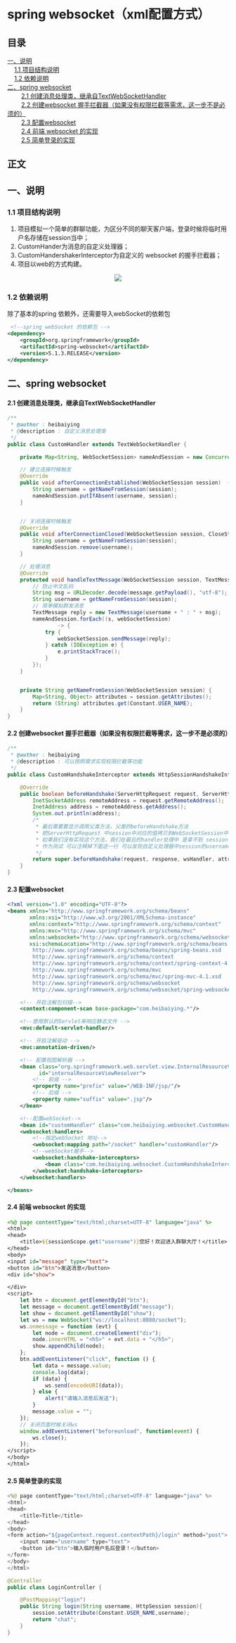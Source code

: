 # spring websocket（xml配置方式）
## 目录<br/>
<a href="#一说明">一、说明</a><br/>
&nbsp;&nbsp;&nbsp;&nbsp;<a href="#11-项目结构说明">1.1 项目结构说明</a><br/>
&nbsp;&nbsp;&nbsp;&nbsp;<a href="#12-依赖说明">1.2 依赖说明</a><br/>
<a href="#二spring-websocket">二、spring websocket</a><br/>
&nbsp;&nbsp;&nbsp;&nbsp;&nbsp;&nbsp;&nbsp;&nbsp;<a href="#21-创建消息处理类继承自TextWebSocketHandler">2.1 创建消息处理类，继承自TextWebSocketHandler</a><br/>
&nbsp;&nbsp;&nbsp;&nbsp;&nbsp;&nbsp;&nbsp;&nbsp;<a href="#22-创建websocket-握手拦截器如果没有权限拦截等需求这一步不是必须的">2.2 创建websocket 握手拦截器（如果没有权限拦截等需求，这一步不是必须的）</a><br/>
&nbsp;&nbsp;&nbsp;&nbsp;&nbsp;&nbsp;&nbsp;&nbsp;<a href="#23-配置websocket">2.3 配置websocket</a><br/>
&nbsp;&nbsp;&nbsp;&nbsp;&nbsp;&nbsp;&nbsp;&nbsp;<a href="#24-前端-websocket-的实现">2.4 前端 websocket 的实现</a><br/>
&nbsp;&nbsp;&nbsp;&nbsp;&nbsp;&nbsp;&nbsp;&nbsp;<a href="#25-简单登录的实现">2.5 简单登录的实现</a><br/>
## 正文<br/>


## 一、说明

### 1.1 项目结构说明

1. 项目模拟一个简单的群聊功能，为区分不同的聊天客户端，登录时候将临时用户名存储在session当中；
2. CustomHander为消息的自定义处理器；
3. CustomHandershakerInterceptor为自定义的 websocket 的握手拦截器；
4. 项目以web的方式构建。

<div align="center"> <img src="https://github.com/heibaiying/spring-samples-for-all/blob/master/pictures/spring-websocket.png"/> </div>



### 1.2 依赖说明

除了基本的spring 依赖外，还需要导入webSocket的依赖包

```xml
 <!--spring webSocket 的依赖包 -->
<dependency>
    <groupId>org.springframework</groupId>
    <artifactId>spring-websocket</artifactId>
    <version>5.1.3.RELEASE</version>
</dependency>
```



## 二、spring websocket

#### 2.1 创建消息处理类，继承自TextWebSocketHandler

```java
/**
 * @author : heibaiying
 * @description : 自定义消息处理类
 */
public class CustomHandler extends TextWebSocketHandler {

    private Map<String, WebSocketSession> nameAndSession = new ConcurrentHashMap<>();

    // 建立连接时候触发
    @Override
    public void afterConnectionEstablished(WebSocketSession session)  {
        String username = getNameFromSession(session);
        nameAndSession.putIfAbsent(username, session);
    }


    // 关闭连接时候触发
    @Override
    public void afterConnectionClosed(WebSocketSession session, CloseStatus status) {
        String username = getNameFromSession(session);
        nameAndSession.remove(username);
    }

    // 处理消息
    @Override
    protected void handleTextMessage(WebSocketSession session, TextMessage message) throws Exception {
        // 防止中文乱码
        String msg = URLDecoder.decode(message.getPayload(), "utf-8");
        String username = getNameFromSession(session);
        // 简单模拟群发消息
        TextMessage reply = new TextMessage(username + " : " + msg);
        nameAndSession.forEach((s, webSocketSession)
                -> {
            try {
                webSocketSession.sendMessage(reply);
            } catch (IOException e) {
                e.printStackTrace();
            }
        });
    }


    private String getNameFromSession(WebSocketSession session) {
        Map<String, Object> attributes = session.getAttributes();
        return (String) attributes.get(Constant.USER_NAME);
    }
}

```

#### 2.2 创建websocket 握手拦截器（如果没有权限拦截等需求，这一步不是必须的）

```java
/**
 * @author : heibaiying
 * @description : 可以按照需求实现权限拦截等功能
 */
public class CustomHandshakeInterceptor extends HttpSessionHandshakeInterceptor {

    @Override
    public boolean beforeHandshake(ServerHttpRequest request, ServerHttpResponse response, WebSocketHandler wsHandler, Map<String, Object> attributes) throws Exception {
        InetSocketAddress remoteAddress = request.getRemoteAddress();
        InetAddress address = remoteAddress.getAddress();
        System.out.println(address);
        /*
         * 最后需要要显示调用父类方法，父类的beforeHandshake方法
         * 把ServerHttpRequest 中session中对应的值拷贝到WebSocketSession中。
         * 如果我们没有实现这个方法，我们在最后的handler处理中 是拿不到 session中的值
         * 作为测试 可以注释掉下面这一行 可以发现自定义处理器中session的username总是为空
         */
        return super.beforeHandshake(request, response, wsHandler, attributes);
    }
}
```

#### 2.3 配置websocket

```xml
<?xml version="1.0" encoding="UTF-8"?>
<beans xmlns="http://www.springframework.org/schema/beans"
       xmlns:xsi="http://www.w3.org/2001/XMLSchema-instance"
       xmlns:context="http://www.springframework.org/schema/context"
       xmlns:mvc="http://www.springframework.org/schema/mvc"
       xmlns:websocket="http://www.springframework.org/schema/websocket"
       xsi:schemaLocation="http://www.springframework.org/schema/beans
        http://www.springframework.org/schema/beans/spring-beans.xsd
        http://www.springframework.org/schema/context
        http://www.springframework.org/schema/context/spring-context-4.1.xsd
        http://www.springframework.org/schema/mvc
        http://www.springframework.org/schema/mvc/spring-mvc-4.1.xsd
        http://www.springframework.org/schema/websocket
        http://www.springframework.org/schema/websocket/spring-websocket.xsd">

    <!-- 开启注解包扫描-->
    <context:component-scan base-package="com.heibaiying.*"/>

    <!--使用默认的Servlet来响应静态文件 -->
    <mvc:default-servlet-handler/>

    <!-- 开启注解驱动 -->
    <mvc:annotation-driven/>

    <!-- 配置视图解析器 -->
    <bean class="org.springframework.web.servlet.view.InternalResourceViewResolver"
          id="internalResourceViewResolver">
        <!-- 前缀 -->
        <property name="prefix" value="/WEB-INF/jsp/"/>
        <!-- 后缀 -->
        <property name="suffix" value=".jsp"/>
    </bean>

    <!--配置webSocket-->
    <bean id="customHandler" class="com.heibaiying.websocket.CustomHandler"/>
    <websocket:handlers>
        <!--指定webSocket 地址-->
        <websocket:mapping path="/socket" handler="customHandler"/>
        <!--webSocket握手-->
        <websocket:handshake-interceptors>
            <bean class="com.heibaiying.websocket.CustomHandshakeInterceptor"/>
        </websocket:handshake-interceptors>
    </websocket:handlers>

</beans>
```

#### 2.4 前端 websocket 的实现

```jsp
<%@ page contentType="text/html;charset=UTF-8" language="java" %>
<html>
<head>
    <title>${sessionScope.get("username")}您好！欢迎进入群聊大厅！</title>
</head>
<body>
<input id="message" type="text">
<button id="btn">发送消息</button>
<div id="show">

</div>
<script>
    let btn = document.getElementById("btn");
    let message = document.getElementById("message");
    let show = document.getElementById("show");
    let ws = new WebSocket("ws://localhost:8080/socket");
    ws.onmessage = function (evt) {
        let node = document.createElement("div");
        node.innerHTML = "<h5>" + evt.data + "</h5>";
        show.appendChild(node);
    };
    btn.addEventListener("click", function () {
        let data = message.value;
        console.log(data);
        if (data) {
            ws.send(encodeURI(data));
        } else {
            alert("请输入消息后发送");
        }
        message.value = "";
    });
    // 关闭页面时候关闭ws
    window.addEventListener("beforeunload", function(event) {
        ws.close();
    });
</script>
</body>
</html>

```

#### 2.5 简单登录的实现

```java
<%@ page contentType="text/html;charset=UTF-8" language="java" %>
<html>
<head>
    <title>Title</title>
</head>
<body>
<form action="${pageContext.request.contextPath}/login" method="post">
    <input name="username" type="text">
    <button id="btn">输入临时用户名后登录！</button>
</form>
</body>
</html>
```

```java
@Controller
public class LoginController {

    @PostMapping("login")
    public String login(String username, HttpSession session){
        session.setAttribute(Constant.USER_NAME,username);
        return "chat";
    }
}
```

